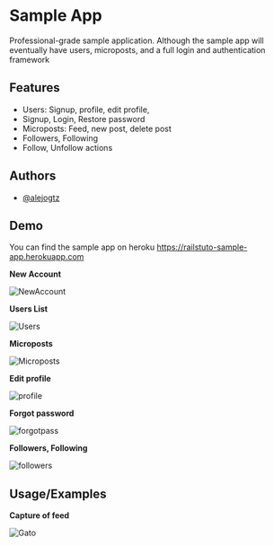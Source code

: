 
# Sample App

Professional-grade sample application. Although the sample app will eventually have users, microposts, and a full login and authentication framework


## Features

- Users: Signup, profile, edit profile, 
- Signup, Login, Restore password
- Microposts: Feed, new post, delete post
- Followers, Following
- Follow, Unfollow actions


## Authors

- [@alejogtz](https://www.github.com/alejogtz)


## Demo

You can find the sample app on heroku https://railstuto-sample-app.herokuapp.com

**New Account**

![NewAccount](./app/assets/images/users.gif)

**Users List**

![Users](./app/assets/images/listusers.gif)

**Microposts**

![Microposts](./app/assets/images/microposts.gif)

**Edit profile**

![profile](./app/assets/images/profile.gif)

**Forgot password**

![forgotpass](./app/assets/images/forgotpass.gif)

**Followers, Following**

![followers](./app/assets/images/followers.gif)


## Usage/Examples

**Capture of feed**

![Gato](./app/assets/images/microposts.png)
